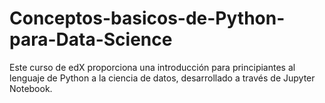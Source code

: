 # Conceptos-basicos-de-Python-para-Data-Science
Este curso de edX proporciona una introducción para principiantes al lenguaje de Python a la ciencia de datos, desarrollado a través de Jupyter Notebook.
